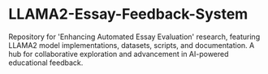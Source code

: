 # LLAMA2-Essay-Feedback-System
Repository for 'Enhancing Automated Essay Evaluation' research, featuring LLAMA2 model implementations, datasets, scripts, and documentation. A hub for collaborative exploration and advancement in AI-powered educational feedback.
